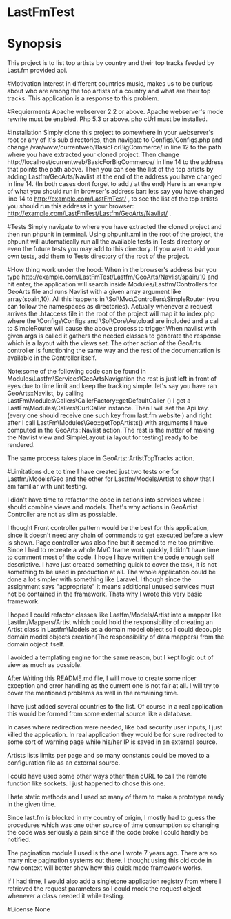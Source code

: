# LastFmTest

# Synopsis
This project is to list top artists by country and their top tracks feeded by Last.fm provided api. 

#Motivation
Interest in different countries music, makes us to be curious about who are 
among the top artists of  a country and what are their top tracks. 
This application is a response to this problem.

#Requierments
Apache webserver 2.2 or above. 
Apache webserver's mode rewrite must be enabled.
Php 5.3 or above.
php cUrl must be installed.

#Installation
Simply clone this project to somewhere in your webserver's root or any of it's sub directories,
 then navigate to Configs/Configs.php and change /var/www/currentweb/BasicForBigCommerce/ 
in line 12 to the path where you have extracted your cloned project.
Then change http://localhost/currentweb/BasicForBigCommerce/ in line 14 to the address
 that points the path above. Then you can see the list of the top artists by adding 
Lastfm/GeoArts/Navlist at the end of the address you have changed in line 14.
(In both cases dont forget to add / at the end) Here is an example of what 
you should run in browser's address bar: lets say you have changed line 14 
to http://example.com/LastFmTest/ , to see the list of the top artists you should 
run this address in your browser: http://example.com/LastFmTest/Lastfm/GeoArts/Navlist/ .

#Tests
Simply navigate to where you have extracted the cloned project and 
then run phpunit in terminal. Using phpunit.xml in the root of the project, 
the phpunit will automatically run all the available tests in Tests directory 
or even the future tests you may add to this directory. If you want to add your 
own tests, add them to Tests directory of the root of the project. 

#How thing work under the hood:
When in the browser's address bar you type http://example.com/LastFmTest/Lastfm/GeoArts/Navlist/spain/10
and hit enter, the application will search inside Modules/Lastfm/Controllers for
GeoArts file and runs Navlist with a given array argument like array(spain,10). 
All this happens in \Sol\Mvc\Controllers\SimpleRouter (you can follow the namespaces as directories). 
Actually whenever a request arrives the .htaccess file in the root of the project 
will map it to index.php where the \Configs\Configs and \Sol\Core\Autoload are included and a call to SimpleRouter 
will cause the above process to trigger.When navlist with given args is called it gathers the needed 
classes to generate the response which is a layout with the views set. The other action of the GeoArts
controller is functioning the same way and the rest of the documentation is available in the Controller
itself. <br/>

Note:some of the following code can be found in Modules\Lastfm\Services\GeoArtsNavigation
the rest is just left in front of eyes due to time limit and keep the tracking simple.
let's say you have ran GeoArts::Navlist, by calling LastFm\Modules\Callers\CallerFactory::getDefaultCaller ()
I get a LastFm\Modules\Callers\CurlCaller instance. Then I will set the Api key. (every one should receive 
one such key from last.fm website ) and right after I call LastFm\Modules\Geo::getTopArtists() with
arguments I have computed in the GeoArts::Navlist action. The rest is the matter of making the Navlist view 
and SimpleLayout (a layout for testing) ready to be rendered.<br/>

The same process takes place in GeoArts::ArtistTopTracks action. <br/>


#Limitations due to time
I have created just two tests one for Lastfm/Models/Geo and the other for Lastfm/Models/Artist to show that
I am familiar with unit testing. <br/>

I didn't have time to refactor the code in actions into services where I should combine views and models.
That's why actions in GeoArtist Controller are not as slim as possiable.<br/>

I thought Front controller pattern would be the best for this application, since it doesn't need
any chain of commands to get executed before a view is shown. Page controller was also fine but it seemed 
to me too primitive. Since I had to recreate a whole MVC frame work quickly, I didn't have time to comment
most of the code. I hope I have written the code enough self descriptive. I have just created something quick to
cover the task, it is not something to be used in production at all.
The whole application could be done a lot simpler with something like Laravel. I though since 
the assignment says "appropriate" it means additional unused services must not be contained in the framework. 
Thats why I wrote this very basic framework.
<br/>

I hoped I could refactor classes like Lastfm/Models/Artist into a mapper like Lastfm/Mappers/Artist 
which could hold the responsibility of creating an Artist class in Lastfm\Models as a domain model
object so I could decouple domain model objects creation(The responsibility of data  mappers) 
from the domain object itself. <br/>

I avoided a templating engine for the same reason, but I kept logic out of view as 
much as possible.<br/>

 After Writing this README.md file, I will move to create some nicer exception and error handling as 
the current one is not fair at all. I will try to cover the mentioned problems as well in the remaining time.
<br/>


I have just added several countries to the list.
Of course in a real application this would be formed from some external source like a database.
<br/>

In cases where redirection were needed, like bad security user inputs, I just killed the application. 
In real application they would be for sure redirected to some sort of warning page while his/her
IP is saved in an external source.<br/>

Artists lists limits per page and so many constants could 
be moved to a configuration file as an external source. 
<br/>

I could have used some other ways other than cURL to call the remote function like sockets. I just happened to chose this
one.<br/>

I hate static methods and I used so many of them to make a prototype ready in the given time.
<br/>

Since last.fm is blocked in my country of origin,  I mostly had to guess the procedures which
 was one other source of time consumption
so changing the code was seriously a pain since if the code broke I could hardly be notified.<br/>

The pagination module I used is the one I wrote 7 years ago. 
There are so many nice pagination systems out there. I thought using this old code in new 
context will better show how
this quick made framework works.<br/>

If I had time, I would also add a singletone application registry from where I 
retrieved the request parameters so I could mock the request object whenever a 
class needed it while testing.<br/>

 

#License
None